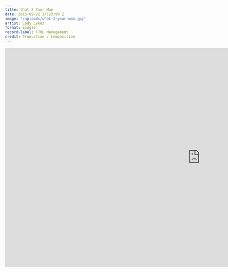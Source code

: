```yaml
---
title: Chat 2 Your Man
date: 2015-09-22 17:23:00 Z
image: "/uploads/chat-2-your-man.jpg"
artist: Lady Lykez
format: Single
record-label: CTRL Management
credit: Production / Composition
---
```


<div class="responsive-embed  widescreen">
<iframe width="1280" height="720" src="https://www.youtube.com/embed/PQdteMBHBJE?rel=0&amp;showinfo=0" frameborder="0" allowfullscreen></iframe>
</div>